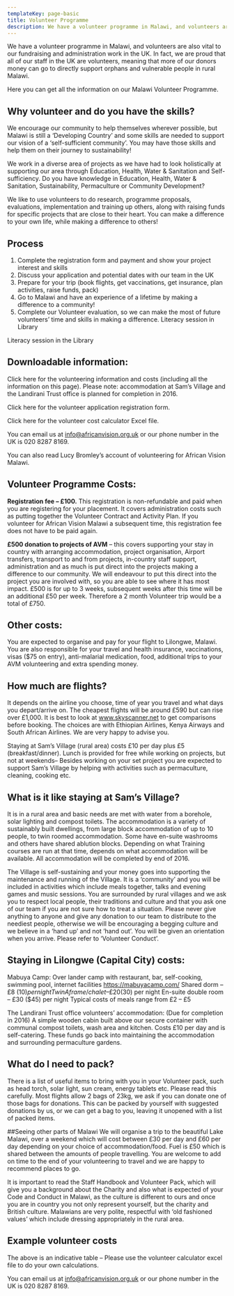 ```yaml
---
templateKey: page-basic
title: Volunteer Programme
description: We have a volunteer programme in Malawi, and volunteers are also vital to our fundraising and administration work in the UK.
---
```


We have a volunteer programme in Malawi, and volunteers are also vital to our fundraising and administration work in the UK. In fact, we are proud that all of our staff in the UK are volunteers, meaning that more of our donors money can go to directly support orphans and vulnerable people in rural Malawi.

Here you can get all the information on our Malawi Volunteer Programme.

## Why volunteer and do you have the skills?

We encourage our community to help themselves wherever possible, but Malawi is still a ‘Developing Country’ and some skills are needed to support our vision of a ‘self-sufficient community’. You may have those skills and help them on their journey to sustainability!

We work in a diverse area of projects as we have had to look holistically at supporting our area through Education, Health, Water & Sanitation and Self-sufficiency. Do you have knowledge in Education, Health, Water & Sanitation, Sustainability, Permaculture or Community Development?

We like to use volunteers to do research, programme proposals, evaluations, implementation and training up others, along with raising funds for specific projects that are close to their heart. You can make a difference to your own life, while making a difference to others!

## Process

1. Complete the registration form and payment and show your project interest and skills
2. Discuss your application and potential dates with our team in the UK
3. Prepare for your trip (book flights, get vaccinations, get insurance, plan activities, raise funds, pack)
4. Go to Malawi and have an experience of a lifetime by making a difference to a community!
5. Complete our Volunteer evaluation, so we can make the most of future volunteers’ time and skills in making a difference.
   Literacy session in Library

Literacy session in the Library

## Downloadable information:

Click here for the volunteering information and costs (including all the information on this page). Please note: accommodation at Sam’s Village and the Landirani Trust office is planned for completion in 2016.

Click here for the volunteer application registration form.

Click here for the volunteer cost calculator Excel file.

You can email us at info@africanvision.org.uk or our phone number in the UK is 020 8287 8169.

You can also read Lucy Bromley’s account of volunteering for African Vision Malawi.

## Volunteer Programme Costs:

**Registration fee – £100.** This registration is non-refundable and paid when you are registering for your placement. It covers administration costs such as putting together the Volunteer Contract and Activity Plan. If you volunteer for African Vision Malawi a subsequent time, this registration fee does not have to be paid again.

**£500 donation to projects of AVM** – this covers supporting your stay in country with arranging accommodation, project organisation, Airport transfers, transport to and from projects, in-country staff support, administration and as much is put direct into the projects making a difference to our community. We will endeavour to put this direct into the project you are involved with, so you are able to see where it has most impact. £500 is for up to 3 weeks, subsequent weeks after this time will be an additional £50 per week. Therefore a 2 month Volunteer trip would be a total of £750.

## Other costs:

You are expected to organise and pay for your flight to Lilongwe, Malawi. You are also responsible for your travel and health insurance, vaccinations, visas (\$75 on entry), anti-malarial medication, food, additional trips to your AVM volunteering and extra spending money.

## How much are flights?

It depends on the airline you choose, time of year you travel and what days you depart/arrive on. The cheapest flights will be around £590 but can rise over £1,000. It is best to look at www.skyscanner.net to get comparisons before booking. The choices are with Ethiopian Airlines, Kenya Airways and South African Airlines. We are very happy to advise you.

Staying at Sam’s Village (rural area) costs £10 per day plus £5 (breakfast/dinner). Lunch is provided for free while working on projects, but not at weekends– Besides working on your set project you are expected to support Sam’s Village by helping with activities such as permaculture, cleaning, cooking etc.

## What is it like staying at Sam’s Village?

It is in a rural area and basic needs are met with water from a borehole, solar lighting and compost toilets. The accommodation is a variety of sustainably built dwellings, from large block accommodation of up to 10 people, to twin roomed accommodation. Some have en-suite washrooms and others have shared ablution blocks. Depending on what Training courses are run at that time, depends on what accommodation will be available. All accommodation will be completed by end of 2016.

The Village is self-sustaining and your money goes into supporting the maintenance and running of the Village. It is a ‘community’ and you will be included in activities which include meals together, talks and evening games and music sessions. You are surrounded by rural villages and we ask you to respect local people, their traditions and culture and that you ask one of our team if you are not sure how to treat a situation. Please never give anything to anyone and give any donation to our team to distribute to the neediest people, otherwise we will be encouraging a begging culture and we believe in a ‘hand up’ and not ‘hand out’. You will be given an orientation when you arrive. Please refer to ‘Volunteer Conduct’.

## Staying in Lilongwe (Capital City) costs:

Mabuya Camp: Over lander camp with restaurant, bar, self-cooking, swimming pool, internet facilities https://mabuyacamp.com/
Shared dorm – £8 ($10) per night
Twin A frame/chalet – £20 ($30) per night
En-suite double room – £30 (\$45) per night
Typical costs of meals range from £2 – £5

The Landirani Trust office volunteers’ accommodation: (Due for completion in 2016) A simple wooden cabin built above our secure container with communal compost toilets, wash area and kitchen. Costs £10 per day and is self-catering. These funds go back into maintaining the accommodation and surrounding permaculture gardens.

## What do I need to pack?

There is a list of useful items to bring with you in your Volunteer pack, such as head torch, solar light, sun cream, energy tablets etc. Please read this carefully. Most flights allow 2 bags of 23kg, we ask if you can donate one of those bags for donations. This can be packed by yourself with suggested donations by us, or we can get a bag to you, leaving it unopened with a list of packed items.

##Seeing other parts of Malawi
We will organise a trip to the beautiful Lake Malawi, over a weekend which will cost between £30 per day and £60 per day depending on your choice of accommodation/food. Fuel is £50 which is shared between the amounts of people travelling. You are welcome to add on time to the end of your volunteering to travel and we are happy to recommend places to go.

It is important to read the Staff Handbook and Volunteer Pack, which will give you a background about the Charity and also what is expected of your Code and Conduct in Malawi, as the culture is different to ours and once you are in country you not only represent yourself, but the charity and British culture. Malawians are very polite, respectful with ‘old fashioned values’ which include dressing appropriately in the rural area.

## Example volunteer costs

The above is an indicative table – Please use the volunteer calculator excel file to do your own calculations.

You can email us at info@africanvision.org.uk or our phone number in the UK is 020 8287 8169.
